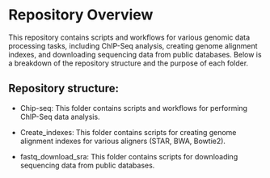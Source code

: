 # Repository Overview

This repository contains scripts and workflows for various genomic data processing tasks, including ChIP-Seq analysis, creating genome alignment indexes, and downloading sequencing data from public databases. Below is a breakdown of the repository structure and the purpose of each folder.


## Repository structure: 

- Chip-seq: This folder contains scripts and workflows for performing ChIP-Seq data analysis.

- Create_indexes: This folder contains scripts for creating genome alignment indexes for various aligners (STAR, BWA, Bowtie2). 

- fastq_download_sra: This folder contains scripts for downloading sequencing data from public databases. 



